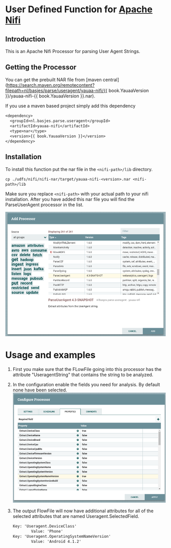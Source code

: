 # User Defined Function for [Apache Nifi](https://nifi.apache.org)

## Introduction
This is an Apache Nifi Processor for parsing User Agent Strings.

## Getting the Processor

You can get the prebuilt NAR file from [maven central](https://search.maven.org/remotecontent?filepath=nl/basjes/parse/useragent/yauaa-nifi/{{ book.YauaaVersion }}/yauaa-nifi-{{ book.YauaaVersion }}.nar).

If you use a maven based project simply add this dependency

<pre><code>&lt;dependency&gt;
  &lt;groupId&gt;nl.basjes.parse.useragent&lt;/groupId&gt;
  &lt;artifactId&gt;yauaa-nifi&lt;/artifactId&gt;
  &lt;type&gt;nar&lt;/type&gt;
  &lt;version&gt;{{ book.YauaaVersion }}&lt;/version&gt;
&lt;/dependency&gt;
</code></pre>

## Installation
To install this function put the nar file in the `<nifi-path>/lib` directory.

    cp ./udfs/nifi/nifi-nar/target/yauaa-nifi-<version>.nar <nifi-path>/lib

Make sure you replace `<nifi-path>` with your actual path to your nifi installation.
After you have added this nar file you will find the ParseUserAgent processor in the list.

![Add Processor dialog](UDF-ApacheNifi-Add-Processor.png)

# Usage and examples

1. First you make sure that the FLowFile going into this processor has the attribute "UseragentString" that contains the string to be analyzed.

2. In the configuration enable the fields you need for analysis. By default none have been selected.
   ![Configure Processor dialog](UDF-ApacheNifi-Configure-Processor.png)

3. The output FlowFile will now have additional attributes for all of the selected attributes that are named
   Useragent.SelectedField.

       Key: 'Useragent.DeviceClass'
               Value: 'Phone'
       Key: 'Useragent.OperatingSystemNameVersion'
               Value: 'Android 4.1.2'


